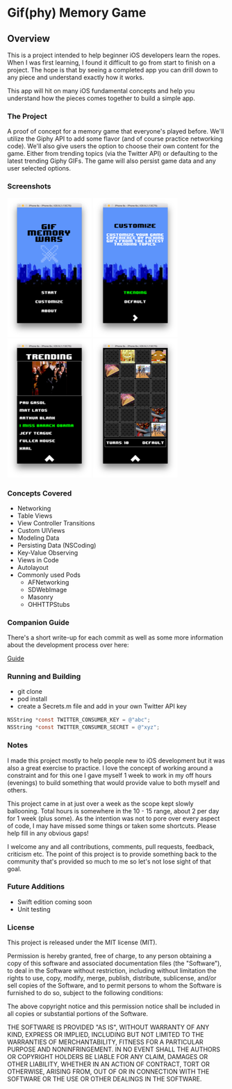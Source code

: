 # Gif(phy) Memory Game

## Overview
This is a project intended to help beginner iOS developers learn the ropes. When I was first learning, I found it difficult to go from start to finish on a project. The hope is that by seeing a completed app you can drill down to any piece and understand exactly how it works.

This app will hit on many iOS fundamental concepts and help you understand how the pieces comes together to build a simple app.

### The Project
A proof of concept for a memory game that everyone's played before. We'll utilize the Giphy API to add some flavor (and of course practice networking code). We'll also give users the option to choose their own content for the game. Either from trending topics (via the Twitter API) or defaulting to the latest trending Giphy GIFs. The game will also persist game data and any user selected options.

### Screenshots
![Title](/screenshots/Title.png)
![Customize](/screenshots/Customize.png)
![Trending](/screenshots/Trending.png)
![Game](/screenshots/Game.png)

### Concepts Covered
+ Networking
+ Table Views
+ View Controller Transitions
+ Custom UIViews
+ Modeling Data
+ Persisting Data (NSCoding)
+ Key-Value Observing
+ Views in Code
+ Autolayout
+ Commonly used Pods
  + AFNetworking
  + SDWebImage
  + Masonry
  + OHHTTPStubs
  
### Companion Guide
There's a short write-up for each commit as well as some more information about the development process over here:

[Guide](http://www.jlazar.com)

### Running and Building
+ git clone
+ pod install
+ create a Secrets.m file and add in your own Twitter API key
```objective-c
NSString *const TWITTER_CONSUMER_KEY = @"abc";
NSString *const TWITTER_CONSUMER_SECRET = @"xyz";
```

### Notes
I made this project mostly to help people new to iOS development but it was also a great exercise to practice. I love the concept of working around a constraint and for this one I gave myself 1 week to work in my off hours (evenings) to build something that would provide value to both myself and others.

This project came in at just over a week as the scope kept slowly ballooning. Total hours is somewhere in the 10 - 15 range, about 2 per day for 1 week (plus some). As the intention was not to pore over every aspect of code, I may have missed some things or taken some shortcuts. Please help fill in any obvious gaps!

I welcome any and all contributions, comments, pull requests, feedback, criticism etc. The point of this project is to provide something back to the community that's provided so much to me so let's not lose sight of that goal.

### Future Additions
+ Swift edition coming soon
+ Unit testing

### License
This project is released under the MIT license (MIT).

Permission is hereby granted, free of charge, to any person obtaining a copy of this software and associated documentation files (the "Software"), to deal in the Software without restriction, including without limitation the rights to use, copy, modify, merge, publish, distribute, sublicense, and/or sell copies of the Software, and to permit persons to whom the Software is furnished to do so, subject to the following conditions:

The above copyright notice and this permission notice shall be included in all copies or substantial portions of the Software.

THE SOFTWARE IS PROVIDED "AS IS", WITHOUT WARRANTY OF ANY KIND, EXPRESS OR IMPLIED, INCLUDING BUT NOT LIMITED TO THE WARRANTIES OF MERCHANTABILITY, FITNESS FOR A PARTICULAR PURPOSE AND NONINFRINGEMENT. IN NO EVENT SHALL THE AUTHORS OR COPYRIGHT HOLDERS BE LIABLE FOR ANY CLAIM, DAMAGES OR OTHER LIABILITY, WHETHER IN AN ACTION OF CONTRACT, TORT OR OTHERWISE, ARISING FROM, OUT OF OR IN CONNECTION WITH THE SOFTWARE OR THE USE OR OTHER DEALINGS IN THE SOFTWARE.
